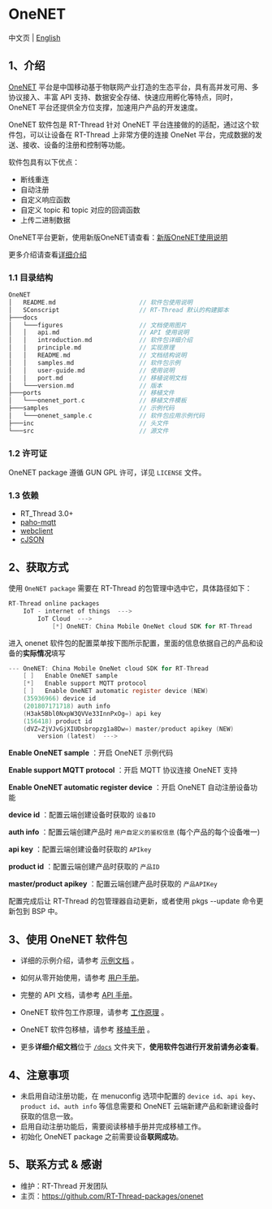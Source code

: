 # OneNET

中文页 | [English](README.md)

## 1、介绍

[OneNET](https://open.iot.10086.cn/) 平台是中国移动基于物联网产业打造的生态平台，具有高并发可用、多协议接入、丰富 API 支持、数据安全存储、快速应用孵化等特点，同时，OneNET 平台还提供全方位支撑，加速用户产品的开发速度。

OneNET 软件包是 RT-Thread 针对 OneNET 平台连接做的的适配，通过这个软件包，可以让设备在 RT-Thread 上非常方便的连接 OneNet 平台，完成数据的发送、接收、设备的注册和控制等功能。

软件包具有以下优点：

- 断线重连
- 自动注册
- 自定义响应函数
- 自定义 topic 和 topic 对应的回调函数
- 上传二进制数据

OneNET平台更新，使用新版OneNET请查看：[新版OneNET使用说明](./docs/user-guide-new.md)

更多介绍请查看[详细介绍](./docs/introduction.md)

### 1.1 目录结构

```c
OneNET
│   README.md                       // 软件包使用说明
│   SConscript                      // RT-Thread 默认的构建脚本
├───docs 
│   └───figures                     // 文档使用图片
│   │   api.md                      // API 使用说明
│   │   introduction.md             // 软件包详细介绍
│   │   principle.md                // 实现原理
│   │   README.md                   // 文档结构说明
│   │   samples.md                  // 软件包示例
│   │   user-guide.md               // 使用说明
│   │   port.md                     // 移植说明文档
│   └───version.md                  // 版本
├───ports                           // 移植文件                 
│   └───onenet_port.c               // 移植文件模板
├───samples                         // 示例代码
│   └───onenet_sample.c             // 软件包应用示例代码
├───inc                             // 头文件
└───src                             // 源文件
```

### 1.2 许可证

OneNET package  遵循 GUN GPL 许可，详见 `LICENSE` 文件。

### 1.3 依赖

- RT_Thread 3.0+
- [paho-mqtt](https://github.com/RT-Thread-packages/paho-mqtt.git)
- [webclient](https://github.com/RT-Thread-packages/webclient.git)
- [cJSON](https://github.com/RT-Thread-packages/cJSON.git)

## 2、获取方式

使用 `OneNET package` 需要在 RT-Thread 的包管理中选中它，具体路径如下：

```c
RT-Thread online packages
    IoT - internet of things  --->
        IoT Cloud  --->
            [*] OneNET: China Mobile OneNet cloud SDK for RT-Thread
```

进入 onenet 软件包的配置菜单按下图所示配置，里面的信息依据自己的产品和设备的**实际情况**填写

```c
--- OneNET: China Mobile OneNet cloud SDK for RT-Thread                            
    [ ]   Enable OneNET sample                                                  
    [*]   Enable support MQTT protocol                                                 
    [ ]   Enable OneNET automatic register device (NEW)                             
    (35936966) device id                                                             
    (201807171718) auth info
    (H3ak5Bbl0NxpW3QVVe33InnPxOg=) api key                                              
    (156418) product id                                                                 
    (dVZ=ZjVJvGjXIUDsbropzg1a8Dw=) master/product apikey (NEW)                       
        version (latest)  --->
```

**Enable OneNET sample** ：开启 OneNET 示例代码

**Enable support MQTT protocol** ：开启 MQTT 协议连接 OneNET 支持

**Enable OneNET automatic register device** ：开启  OneNET 自动注册设备功能

**device id** ：配置云端创建设备时获取的 `设备ID`

**auth info** ：配置云端创建产品时 `用户自定义的鉴权信息` (每个产品的每个设备唯一)

**api key** ：配置云端创建设备时获取的 `APIkey`

**product id** ：配置云端创建产品时获取的 `产品ID`

**master/product apikey** ：配置云端创建产品时获取的 `产品APIKey`

配置完成后让 RT-Thread 的包管理器自动更新，或者使用 pkgs --update 命令更新包到 BSP 中。

## 3、使用 OneNET 软件包

- 详细的示例介绍，请参考 [示例文档](docs/samples.md) 。

- 如何从零开始使用，请参考 [用户手册](docs/user-guide.md)。

- 完整的 API 文档，请参考 [API 手册](docs/api.md)。

- OneNET 软件包工作原理，请参考 [工作原理](docs/principle.md) 。

- OneNET 软件包移植，请参考 [移植手册](docs/port.md) 。

- 更多**详细介绍文档**位于 [`/docs`](/docs) 文件夹下，**使用软件包进行开发前请务必查看**。

## 4、注意事项

- 未启用自动注册功能，在 menuconfig 选项中配置的 `device id`、`api key`、`product id`、`auth info` 等信息需要和 OneNET 云端新建产品和新建设备时获取的信息一致。
- 启用自动注册功能后，需要阅读移植手册并完成移植工作。
- 初始化 OneNET package 之前需要设备**联网成功**。

## 5、联系方式 & 感谢

- 维护：RT-Thread 开发团队
- 主页：https://github.com/RT-Thread-packages/onenet
